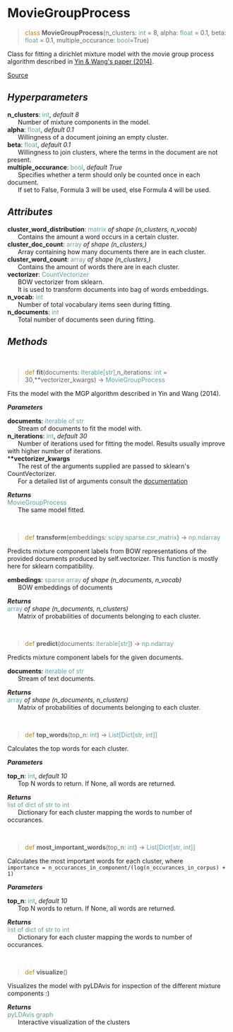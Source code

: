 # MovieGroupProcess

> <span style="color:DarkGoldenRod">class</span> **MovieGroupProcess**(n_clusters: <span style="color:cadetblue">int</span> = 8, alpha: <span style="color:cadetblue">float</span> = 0.1, beta: <span style="color:cadetblue">float</span> = 0.1, multiple_occurance: <span style="color:cadetblue">bool</span>=True)

Class for fitting a dirichlet mixture model with the movie group process algorithm described in [Yin & Wang's paper (2014)](https://dl.acm.org/doi/10.1145/2623330.2623715).

[Source](https://github.com/centre-for-humanities-computing/tweetopic/blob/main/tweetopic/mgp.py)

## **_Hyperparameters_**

**n_clusters**: <span style="color:cadetblue">int</span>, _default 8_ <br>
&nbsp;&nbsp;&nbsp;&nbsp;&nbsp;&nbsp;Number of mixture components in the model.
<br>**alpha**: <span style="color:cadetblue">float</span>, _default 0.1_<br>
&nbsp;&nbsp;&nbsp;&nbsp;&nbsp;&nbsp;Willingness of a document joining an empty cluster.
<br>**beta**: <span style="color:cadetblue">float</span>, _default 0.1_<br>
&nbsp;&nbsp;&nbsp;&nbsp;&nbsp;&nbsp;Willingness to join clusters, where the terms in the document
are not present.
<br>**multiple_occurance**: <span style="color:cadetblue">bool</span>, _default True_<br>
&nbsp;&nbsp;&nbsp;&nbsp;&nbsp;&nbsp;Specifies whether a term should only be counted once in each document.
<br> &nbsp;&nbsp;&nbsp;&nbsp;&nbsp;&nbsp;If set to False, Formula 3 will be used, else Formula 4 will be used.

## **_Attributes_**

**cluster_word_distribution**: <span style="color:cadetblue">matrix</span> _of shape (n_clusters, n_vocab)_<br>
&nbsp;&nbsp;&nbsp;&nbsp;&nbsp;&nbsp;Contains the amount a word occurs in a certain cluster.
<br>**cluster_doc_count**: <span style="color:cadetblue">array</span> _of shape (n_clusters,)_<br>
&nbsp;&nbsp;&nbsp;&nbsp;&nbsp;&nbsp;Array containing how many documents there are in each cluster.
<br>**cluster_word_count**: <span style="color:cadetblue">array</span> _of shape (n_clusters,)_<br>
&nbsp;&nbsp;&nbsp;&nbsp;&nbsp;&nbsp;Contains the amount of words there are in each cluster.
<br>**vectorizer**: <span style="color:cadetblue">CountVectorizer</span><br>
&nbsp;&nbsp;&nbsp;&nbsp;&nbsp;&nbsp;BOW vectorizer from sklearn.<br>
&nbsp;&nbsp;&nbsp;&nbsp;&nbsp;&nbsp;It is used to transform documents into bag of words embeddings.
<br>**n_vocab**: <span style="color:cadetblue">int</span><br>
&nbsp;&nbsp;&nbsp;&nbsp;&nbsp;&nbsp;Number of total vocabulary items seen during fitting.
<br>**n_documents**: <span style="color:cadetblue">int</span><br>
&nbsp;&nbsp;&nbsp;&nbsp;&nbsp;&nbsp;Total number of documents seen during fitting.

## **_Methods_**

<br>

> <span style="color:DarkGoldenRod">def</span> **fit**(documents: <span style="color:cadetblue">Iterable[str]</span>,n_iterations: <span style="color:cadetblue">int</span> = 30,\*\*vectorizer_kwargs) -> <span style="color:cadetblue">MovieGroupProcess</span>

Fits the model with the MGP algorithm described in Yin and Wang (2014).

**_Parameters_**

**documents**: <span style="color:cadetblue">iterable of str</span><br>
&nbsp;&nbsp;&nbsp;&nbsp;&nbsp;&nbsp;Stream of documents to fit the model with.
<br>**n_iterations**: <span style="color:cadetblue">int</span>, _default 30_<br>
&nbsp;&nbsp;&nbsp;&nbsp;&nbsp;&nbsp;Number of iterations used for fitting the model.
Results usually improve with higher number of iterations.
<br>\***\*vectorizer_kwargs**<br>
&nbsp;&nbsp;&nbsp;&nbsp;&nbsp;&nbsp;The rest of the arguments supplied are passed to sklearn's CountVectorizer.<br>
&nbsp;&nbsp;&nbsp;&nbsp;&nbsp;&nbsp;For a detailed list of arguments consult the [documentation](http://scikit-learn.org/stable/modules/generated/sklearn.feature_extraction.text.CountVectorizer.html)

**_Returns_**<br>
<span style="color:cadetblue">MovieGroupProcess</span><br>
&nbsp;&nbsp;&nbsp;&nbsp;&nbsp;&nbsp;The same model fitted.

<br>

> <span style="color:DarkGoldenRod">def</span> **transform**(embeddings: <span style="color:cadetblue">scipy.sparse.csr_matrix</span>) -> <span style="color:cadetblue">np.ndarray</span>

Predicts mixture component labels from BOW representations
of the provided documents produced by self.vectorizer.
This function is mostly here for sklearn compatibility.

**embedings**: <span style="color:cadetblue">sparse array</span> _of shape (n_documents, n_vocab)_<br>
&nbsp;&nbsp;&nbsp;&nbsp;&nbsp;&nbsp;BOW embeddings of documents

**_Returns_**<br>
<span style="color:cadetblue">array</span> _of shape (n_documents, n_clusters)_<br>
&nbsp;&nbsp;&nbsp;&nbsp;&nbsp;&nbsp;Matrix of probabilities of documents belonging to each cluster.

<br>

> <span style="color:DarkGoldenRod">def</span> **predict**(documents: <span style="color:cadetblue">Iterable[str]</span>) -> <span style="color:cadetblue">np.ndarray</span>

Predicts mixture component labels for the given documents.

**documents**: <span style="color:cadetblue">iterable of str</span><br>
&nbsp;&nbsp;&nbsp;&nbsp;&nbsp;&nbsp;Stream of text documents.

**_Returns_**<br>
<span style="color:cadetblue">array</span> _of shape (n_documents, n_clusters)_<br>
&nbsp;&nbsp;&nbsp;&nbsp;&nbsp;&nbsp;Matrix of probabilities of documents belonging to each cluster.

<br>

> <span style="color:DarkGoldenRod">def</span> **top_words**(top_n: <span style="color:cadetblue">int</span>) -> <span style="color:cadetblue">List[Dict[str, int]]</span>

Calculates the top words for each cluster.

**_Parameters_**

**top_n**: <span style="color:cadetblue">int</span>, _default 10_<br>
&nbsp;&nbsp;&nbsp;&nbsp;&nbsp;&nbsp;Top N words to return. If None, all words are returned.

**_Returns_**<br>
<span style="color:cadetblue">list of dict of str to int</span><br>
&nbsp;&nbsp;&nbsp;&nbsp;&nbsp;&nbsp;Dictionary for each cluster mapping the words to number of occurances.

<br>

> <span style="color:DarkGoldenRod">def</span> **most_important_words**(top_n: <span style="color:cadetblue">int</span>) -> <span style="color:cadetblue">List[Dict[str, int]]</span>

Calculates the most important words for each cluster, where
<br>`importance = n_occurances_in_component/(log(n_occurances_in_corpus) + 1)`

**_Parameters_**

**top_n**: <span style="color:cadetblue">int</span>, _default 10_<br>
&nbsp;&nbsp;&nbsp;&nbsp;&nbsp;&nbsp;Top N words to return. If None, all words are returned.

**_Returns_**<br>
<span style="color:cadetblue">list of dict of str to int</span><br>
&nbsp;&nbsp;&nbsp;&nbsp;&nbsp;&nbsp;Dictionary for each cluster mapping the words to number of occurances.

<br>

> <span style="color:DarkGoldenRod">def</span> **visualize**()

Visualizes the model with pyLDAvis for inspection of the different
mixture components :)

**_Returns_**<br>
<span style="color:cadetblue">pyLDAvis graph</span><br>
&nbsp;&nbsp;&nbsp;&nbsp;&nbsp;&nbsp;Interactive visualization of the clusters
